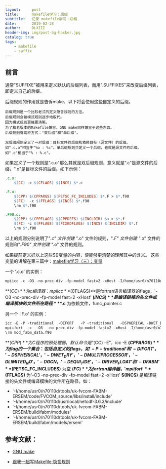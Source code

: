 ```yaml
---
layout:     post
title:      makefile学习：后缀
subtitle:   记录 makefile学习：后缀
date:       2019-02-28
author:     DLXIII
header-img: img/post-bg-hacker.jpg
catalog: true
tags:
    - makefile
    - suffix
---
```



## 前言

通常"SUFFIXE"被用来定义默认的后缀列表，而用".SUFFIXES"来改变后缀列表，即定义自己的后缀。

后缀规则的作用就是告诉make，以下将会使用这些自定义的后缀。

<!--more-->

    后缀规则是一个比较老式的定义隐含规则的方法。
    后缀规则会被模式规则逐步地取代。
    因为模式规则更强更清晰。
    为了和老版本的Makefile兼容，GNU make同样兼容于这些东西。
    后缀规则有两种方式："双后缀"和"单后缀"。
        
    双后缀规则定义了一对后缀：目标文件的后缀和依赖目标（源文件）的后缀。
    如".c.o"相当于"%o : %c"。单后缀规则只定义一个后缀，也就是源文件的后缀。
    如".c"相当于"% : %.c"。

如果定义了一个规则是".c.o"那么其就是双后缀规则，意义就是".c"是源文件的后缀，".o"是目标文件的后缀。如下示例：

~~~makefile
.c.o:
	$(CC) -c $(CFLAGS) $(INCS) $*.c

.F.o:
	$(CPP) $(CPPARGS) $(PETSC_FC_INCLUDES) $*.F > $*.f90
	$(FC)  -c $(FFLAGS) $(INCS) $*.f90
	\rm $*.f90

.F90.o:
	$(CPP) $(CPPFLAGS) $(CPPDEFS) $(INCLDIR) $< > $*.f  
	$(FC) -c $(FFLAGS) $(FIXEDFLAGS) $(INCS) $(INCLDIR) $*.f  
	\rm $*.f90
~~~

以上的规则分别说明了"*.c" 文件创建 "*.o" 文件的规则，"*.F" 文件创建 "*.o" 文件的规则和"*.F90" 文件创建 "*.o" 文件的规则。

如果提前定义好以上这些$()变量的内容，便能够更清楚的理解其中的含义。
这些变量的讲解在第三篇中：[makefile学习（三）：变量][1]

一个 '.c.o' 的实例：

~~~makefile
mpiicc -c -O3 -no-prec-div -fp-model fast=2 -xHost -I/home/usr0/n70110d/tools/uk-fvcom-FABM-ERSEM/code/FVCOM_source/libs/install/include -I/home/usr0/n70110d/usr/local/netcdf-3.6.3/include  -I/home/usr0/n70110d/tools/uk-fvcom-FABM-ERSEM/build/fabm/modules    -I/home/usr0/n70110d/tools/uk-fvcom-FABM-ERSEM/build/fabm/models/ersem     func_pointer.c
~~~

**$(CC)**为c编译器：mpiicc
**$(CFLAGS)**是fortran语言编译器的flags，'-O3 -no-prec-div -fp-model fast=2 -xHost'
**$(INCS)** 是编译链接的头文件或编译模块的文件所在路径
**$*.c** 为依赖文件，func_pointer.c

另一个 '.F.o' 的实例：

~~~makefile
icc -E -P -traditional  -DIFORT   -P -traditional   -DSPHERICAL -DWET_DRY -DMULTIPROCESSOR    -DLIMITED_NO  -DGCN  -DEQUI_TIDE  -DRIVER_FLOAT           -DFABM                               mod_fabm_data.F > mod_fabm_data.f90
mpiifort  -c  -O3  -no-prec-div -fp-model fast=2 -xHost -I/home/usr0/n70110d/tools/uk-fvcom-FABM-ERSEM/code/FVCOM_source/libs/install/include -I/home/usr0/n70110d/usr/local/netcdf-3.6.3/include  -I/home/usr0/n70110d/tools/uk-fvcom-FABM-ERSEM/build/fabm/modules -I/home/usr0/n70110d/tools/uk-fvcom-FABM-ERSEM/build/fabm/models/ersem     mod_fabm_data.f90
\rm mod_fabm_data.f90
~~~

**$(CPP)** 为C程序的预处理器，默认命令是“$(CC) –E”，icc -E
**$(CPPARGS)** 为flag的一个集合：包括自定义的flags，如'-P -traditional'和'-DIFORT'，'-DSPHERICAL'，'-DWET_DRY'，'-DMULTIPROCESSOR'，'-DLIMITED_NO'，'-DGCN，'-DEQUI_TIDE'，'-DRIVER_FLOAT'和'-DFABM'
**$(PETSC_FC_INCLUDES)** 为空
**$(FC)**为fortran编译器，'mpiifort'
**$(FFLAGS)** 为'-O3  -no-prec-div -fp-model fast=2 -xHost'
**$(INCS)** 是编译链接的头文件或编译模块的文件所在路径，如：
- '-I/home/usr0/n70110d/tools/uk-fvcom-FABM-ERSEM/code/FVCOM_source/libs/install/include'
- '-I/home/usr0/n70110d/usr/local/netcdf-3.6.3/include' 
- '-I/home/usr0/n70110d/tools/uk-fvcom-FABM-ERSEM/build/fabm/modules'
- '-I/home/usr0/n70110d/tools/uk-fvcom-FABM-ERSEM/build/fabm/models/ersem'

## 参考文献：

- [GNU make][2]
- [跟我一起写Makefile:隐含规则][3]


  [1]: https://www.dragonbaby-toudai.cn/index.php/archives/636/
  [2]: https://www.gnu.org/software/make/manual/make.html#Suffix-Rules
  [3]: http://wiki.ubuntu.org.cn/%E8%B7%9F%E6%88%91%E4%B8%80%E8%B5%B7%E5%86%99Makefile:%E9%9A%90%E5%90%AB%E8%A7%84%E5%88%99